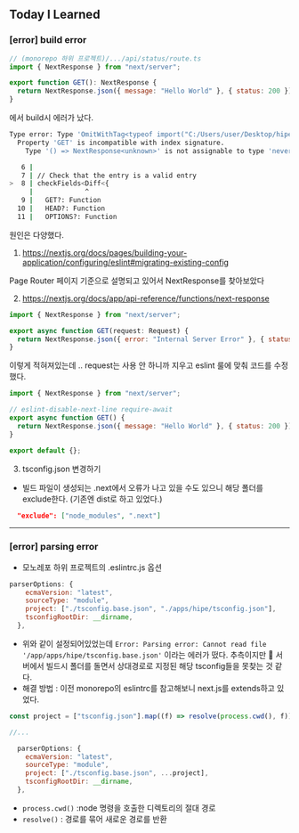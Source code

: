 ## Today I Learned

### [error] build error

```javascript
// (monorepo 하위 프로젝트)/.../api/status/route.ts
import { NextResponse } from "next/server";

export function GET(): NextResponse {
  return NextResponse.json({ message: "Hello World" }, { status: 200 });
}
```

에서 build시 에러가 났다.

```bash
Type error: Type 'OmitWithTag<typeof import("C:/Users/user/Desktop/hipe/biz-platform/apps/hipe/src/app/api/status/route"), "GET" | "HEAD" | "OPTIONS" | "POST" | "PUT" | "DELETE" | "PATCH" | "config" | "generateStaticParams" | ... 6 more ... | "maxDuration", "">' does not satisfy the constraint '{ [x: string]: never; }'.
  Property 'GET' is incompatible with index signature.
    Type '() => NextResponse<unknown>' is not assignable to type 'never'.

   6 |
   7 | // Check that the entry is a valid entry
>  8 | checkFields<Diff<{
     |             ^
   9 |   GET?: Function
  10 |   HEAD?: Function
  11 |   OPTIONS?: Function
```

원인은 다양했다.

1. https://nextjs.org/docs/pages/building-your-application/configuring/eslint#migrating-existing-config

Page Router 페이지 기준으로 설명되고 있어서 NextResponse를 찾아보았다

2. https://nextjs.org/docs/app/api-reference/functions/next-response

```javascript
import { NextResponse } from "next/server";

export async function GET(request: Request) {
  return NextResponse.json({ error: "Internal Server Error" }, { status: 500 });
}
```

이렇게 적혀져있는데 .. request는 사용 안 하니까 지우고
eslint 룰에 맞춰 코드를 수정했다.

```javascript
import { NextResponse } from "next/server";

// eslint-disable-next-line require-await
export async function GET() {
  return NextResponse.json({ message: "Hello World" }, { status: 200 });
}

export default {};
```

3. tsconfig.json 변경하기

- 빌드 파일이 생성되는 .next에서 오류가 나고 있을 수도 있으니 해당 폴더를 exclude한다. (기존엔 dist로 하고 있었다.)

```json
  "exclude": ["node_modules", ".next"]
```

---

### [error] parsing error

- 모노레포 하위 프로젝트의 .eslintrc.js 옵션

```js
parserOptions: {
    ecmaVersion: "latest",
    sourceType: "module",
    project: ["./tsconfig.base.json", "./apps/hipe/tsconfig.json"],
    tsconfigRootDir: __dirname,
  },
```

- 위와 같이 설정되어있었는데 `Error: Parsing error: Cannot read file '/app/apps/hipe/tsconfig.base.json'` 이라는 에러가 떴다. 추측이지만 🤔 서버에서 빌드시 폴더를 돌면서 상대경로로 지정된 해당 tsconfig들을 못찾는 것 같다.
- 해결 방법 : 이전 monorepo의 eslintrc를 참고해보니 next.js를 extends하고 있었다.

```js
const project = ["tsconfig.json"].map((f) => resolve(process.cwd(), f));

//...

  parserOptions: {
    ecmaVersion: "latest",
    sourceType: "module",
    project: ["./tsconfig.base.json", ...project],
    tsconfigRootDir: __dirname,
  },
```

- `process.cwd()` :node 명령을 호출한 디렉토리의 절대 경로
- `resolve()` : 경로를 묶어 새로운 경로를 반환
